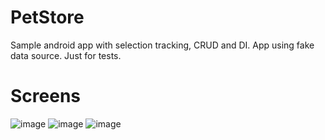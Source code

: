 # PetStore

Sample android app with selection tracking, CRUD and DI.
App using fake data source. Just for tests.

# Screens 
![image](https://user-images.githubusercontent.com/36124349/210439416-b68005e6-94eb-4d1e-86f4-fa39d319e0bc.png)
![image](https://user-images.githubusercontent.com/36124349/210439512-41664fba-c009-4632-83ec-2a12fbca6fe4.png)
![image](https://user-images.githubusercontent.com/36124349/210439561-2f604700-c23b-49ce-9524-8398218a72ec.png)

